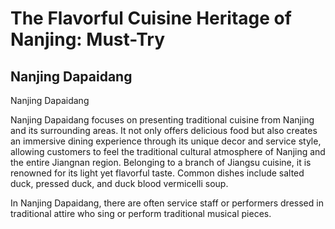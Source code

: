 # The Flavorful Cuisine Heritage of Nanjing: Must-Try

## Nanjing Dapaidang

<Chinese word="南京大排档">
<template #pinyin>nán jīng dà pái dàng</template>
Nanjing Dapaidang
</Chinese>

Nanjing Dapaidang focuses on presenting traditional cuisine from Nanjing and its surrounding areas. It not only offers delicious food but also creates an immersive dining experience through its unique decor and service style, allowing customers to feel the traditional cultural atmosphere of Nanjing and the entire Jiangnan region. Belonging to a branch of Jiangsu cuisine, it is renowned for its light yet flavorful taste. Common dishes include salted duck, pressed duck, and duck blood vermicelli soup.

In Nanjing Dapaidang, there are often service staff or performers dressed in traditional attire who sing or perform traditional musical pieces.

<YouTube link="https://youtu.be/2Kg8WGjb0-Q?si=4A8zi_pA_eT1icBS">
<template #cover><img src="../assets/youtube/our-first-nanjing-duck-feast-in-china.jpg" alt="Our First Nanjing Duck FEAST in China" /></template>
<template #title>Our First Nanjing Duck FEAST in China 🇨🇳</template>
<template #author>Two Mad Explorers</template>
<template #description>Today, we are trying our first Nanjing duck alongside a whole bunch of other Nanjing cuisine specialties. Nanjing, China has an unreal amount of delicious food to try, but this was by far our favourite food experience in the city.</template>
</YouTube>
